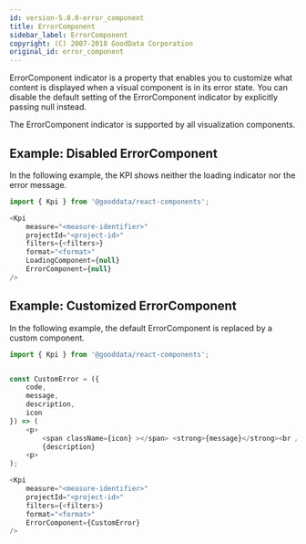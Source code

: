 ```yaml
---
id: version-5.0.0-error_component
title: ErrorComponent
sidebar_label: ErrorComponent
copyright: (C) 2007-2018 GoodData Corporation
original_id: error_component
---
```


ErrorComponent indicator is a property that enables you to customize what content is displayed when a visual component is in its error state. You can disable the default setting of the ErrorComponent indicator by explicitly passing null instead.

The ErrorComponent indicator is supported by all visualization components.

## Example: Disabled ErrorComponent

In the following example, the KPI shows neither the loading indicator nor the error message.

```javascript
import { Kpi } from '@gooddata/react-components';

<Kpi
    measure="<measure-identifier>"
    projectId="<project-id>"
    filters={<filters>}
    format="<format>"
    LoadingComponent={null}
    ErrorComponent={null}
/>
```

## Example: Customized ErrorComponent

In the following example, the default ErrorComponent is replaced by a custom component.

```javascript
import { Kpi } from '@gooddata/react-components';


const CustomError = ({
    code,
    message,
    description,
    icon
}) => (
    <p>
        <span className={icon} ></span> <strong>{message}</strong><br />
        {description}
    <p>
);

<Kpi
    measure="<measure-identifier>"
    projectId="<project-id>"
    filters={<filters>}
    format="<format>"
    ErrorComponent={CustomError}
/>
```
